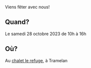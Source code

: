 
Viens fêter avec nous!

## Quand?

Le samedi 28 octobre 2023 de 10h à 16h

## Où?

Au [chalet le refuge](https://www.chaletlerefuge.ch/ "Chalet le Refuge"), à Tramelan
